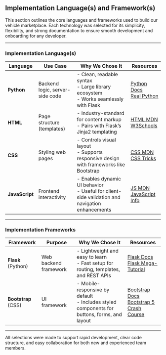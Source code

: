 ## Implementation Language(s) and Framework(s)

This section outlines the core languages and frameworks used to build our vehicle marketplace. Each technology was selected for its simplicity, flexibility, and strong documentation to ensure smooth development and onboarding for any developer.

---

### Implementation Language(s)

| Language    | Use Case                         | Why We Chose It                                                                                       | Resources |
|-------------|----------------------------------|--------------------------------------------------------------------------------------------------------|-----------|
| **Python**  | Backend logic, server-side code  | - Clean, readable syntax<br>- Large library ecosystem<br>- Works seamlessly with Flask                | [Python Docs](https://docs.python.org/3/)<br>[Real Python](https://realpython.com/) |
| **HTML**    | Page structure (templates)       | - Industry-standard for content markup<br>- Pairs with Flask’s Jinja2 templating                      | [HTML MDN](https://developer.mozilla.org/en-US/docs/Web/HTML)<br>[W3Schools](https://www.w3schools.com/html/) |
| **CSS**     | Styling web pages                | - Controls visual layout<br>- Supports responsive design with frameworks like Bootstrap               | [CSS MDN](https://developer.mozilla.org/en-US/docs/Web/CSS)<br>[CSS Tricks](https://css-tricks.com/) |
| **JavaScript** | Frontend interactivity        | - Enables dynamic UI behavior<br>- Useful for client-side validation and navigation enhancements      | [JS MDN](https://developer.mozilla.org/en-US/docs/Web/JavaScript)<br>[JavaScript Info](https://javascript.info/) |

---

###  Implementation Frameworks

| Framework       | Purpose                         | Why We Chose It                                                                                      | Resources |
|------------------|----------------------------------|--------------------------------------------------------------------------------------------------------|-----------|
| **Flask** (Python) | Web backend framework           | - Lightweight and easy to learn<br>- Fast setup for routing, templates, and REST APIs                 | [Flask Docs](https://flask.palletsprojects.com/)<br>[Flask Mega-Tutorial](https://blog.miguelgrinberg.com/post/the-flask-mega-tutorial-part-i-hello-world) |
| **Bootstrap** (CSS) | UI framework                  | - Mobile-responsive by default<br>- Includes styled components for buttons, forms, and layout          | [Bootstrap Docs](https://getbootstrap.com/)<br>[Bootstrap 5 Crash Course](https://www.youtube.com/watch?v=4sosXZsdy-s) |

---

All selections were made to support rapid development, clear code structure, and easy collaboration for both new and experienced team members.
